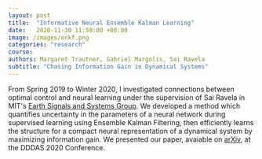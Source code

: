 ```yaml
---
layout: post
title:  "Informative Neural Ensemble Kalman Learning"
date:   2020-11-30 11:59:00 +00:00
image: /images/enkf.png
categories: "research"
course: 
authors: Margaret Trautner, Gabriel Margolis, Sai Ravela
subtitle: "Chasing Information Gain in Dynamical Systems"
---
```


From Spring 2019 to Winter 2020, I investigated connections between optimal control and neural learning under the supervision of Sai Ravela in MIT's [Earth Signals and Systems Group](https://essg.mit.edu/). We developed a method which quantifies uncertainty in the parameters of a neural network during supervised learning using Ensemble Kalman Filtering, then efficiently learns the structure for a compact neural representation of a dynamical system by maximizing information gain. We presented our paper, avaiable on [arXiv](https://arxiv.org/abs/2008.09915), at the DDDAS 2020 Conference.